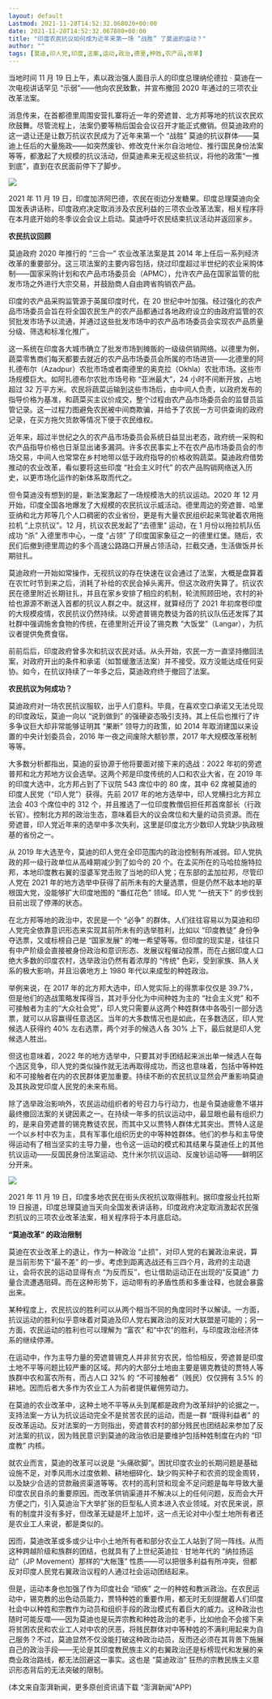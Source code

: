 ```yaml
---
layout: default
Lastmod: 2021-11-28T14:52:32.068020+00:00
date: 2021-11-28T14:52:32.067880+00:00
title: "印度农民抗议如何成为近年来第一场 “战胜” 了莫迪的运动？"
author: ""
tags: [莫迪,印人党,印度,法案,运动,政治,德里,种姓,农产品,改革]
---
```


当地时间 11 月 19 日上午，素以政治强人面目示人的印度总理纳伦德拉 · 莫迪在一次电视讲话罕见 “示弱”——他向农民致歉，并宣布撤回 2020 年通过的三项农业改革法案。

消息传来，在首都德里周围安营扎寨将近一年的旁遮普、北方邦等地的抗议农民欢欣鼓舞。尽管流程上，法案仍要等稍后国会会议召开才能正式撤销。但莫迪政府的这一退让还是让数万抗议农民成为了近年来第一个 “战胜” 莫迪的抗议群体——莫迪上任后的大量施政——如突然废钞、修改克什米尔自治地位、推行国民身份法案等等，都激起了大规模的抗议活动，但莫迪素来无视这些抗议，将他的政策“一推到底”，直到在农民面前停下了脚步。

![](https://images.weserv.nl/?url=https%3A//imagecloud.thepaper.cn/thepaper/image/165/329/114.jpg)

2021 年 11 月 19 日，印度加济阿巴德，农民在街边分发糖果。印度总理莫迪向全国发表讲话称，印度政府决定取消涉及农民利益的三项农业改革法案，相关程序将在本月底开始的冬季议会会议上启动。莫迪呼吁农民结束抗议活动并返回家乡。

**农民抗议回顾**

莫迪政府 2020 年推行的 “三合一” 农业改革法案是其 2014 年上任后一系列经济改革的重要部分。这三项法案的主要内容包括，绕过印度超过半世纪的农业采购体制——国家采购计划和农产品市场委员会（APMC），允许农产品在国家监管的批发市场之外进行大宗交易，并鼓励商人自由跨省购销农产品。

印度的农产品采购监管源于英属印度时代，在 20 世纪中叶加强。经过强化的农产品市场委员会旨在将全国农民生产的农产品都通过各地政府设立的由政府监管的农贸批发市场予以流通，并通过这些批发市场中的农产品市场委员会实现农产品质量分级、筛选和标准化推广。

这一系统在印度各大城市确立了批发市场到摊贩的一级级供销网络。以德里为例，蔬菜零售商们每天都要去就近的农产品市场委员会所属的市场进货——北德里的阿扎德布尔（Azadpur）农批市场或者南德里的奥克拉（Okhla）农批市场。这些市场规模巨大。如阿扎德布尔农批市场号称 “亚洲最大”，24 小时不间断开放，占地超过 32 万平方米。农民将蔬菜运输到这些市场后，由中间人负责，以政府发布的指导价格为基准，和蔬菜买主议价成交，整个过程由农产品市场委员会的监督员监管记录。这一过程力图避免农民被中间商欺骗，并给予了农民一方可供查询的政府记录，在买方拖欠货款等情况下便于农民维权。

近年来，超过半世纪之久的农产品市场委员会系统日益显出老态，政府统一采购和农产品指导价格也日渐显出诸多漏洞。许多农民事实上不在农产品市场委员会的市场交易，中间人也常常在乡村地带以低于政府指导的价格收购蔬菜。莫迪政府借势推动的农业改革，看似要将这些印度 “社会主义时代” 的农产品购销网络送入历史，以更市场化运作的新体系取而代之。

但令莫迪没有想到的是，新法案激起了一场规模浩大的抗议运动。2020 年 12 月开始，印度全国各地爆发了大规模的农民抗议示威活动。德里周边的旁遮普、哈里亚纳和北方邦等几个人口稠密的农业省份，更是有大量农民组织起来驾驶着农用拖拉机 “上京抗议”。12 月，抗议农民发起了“去德里” 运动，在 1 月份以拖拉机队伍成功 “杀” 入德里市中心，一度 “占领” 了印度国家象征之一的德里红堡。随后，农民们后撤到德里周边的多个高速公路路口开展占领活动，拦截交通，生活做饭并长期驻扎。

莫迪政府一开始如常操作，无视抗议的存在快速在议会通过了法案，大概是盘算着在农忙时节到来之后，消耗了补给的农民会掉头离开。但这次政府失算了。抗议农民在德里附近长期驻扎，并且在家乡安排了相应的机制，轮流照顾田地，农村的补给也源源不断送入首都的抗议人群之中。就这样，就算经历了 2021 年初席卷印度的大规模疫情，农民抗议仍然持续。以旁遮普锡克教徒为首的抗议队伍还发挥了其社群中强调施舍食物的传统，在德里附近开设了锡克教 “大饭堂”（Langar），为抗议者提供免费食宿。

前前后后，印度政府曾多次和抗议农民对话。从头开始，农民一方一直坚持撤回法案，对政府开出的条件和承诺（如暂缓激活法案）并不接受。双方没能达成任何妥协。如今，在抗议持续了一年多之后，莫迪政府终于撤回了法案。

**农民抗议为何成功？**

莫迪政府对一场农民抗议服软，出乎人们意料。毕竟，在喜欢空口承诺又无法兑现的印度政坛，莫迪一向以 “说到做到” 的强硬姿态吸引支持。其上任后也推行了许多争议巨大却非常能够证明其 “果断” 领导力的政策，如 2014 年取消建国以来设置的中央计划委员会，2016 年一夜之间废除大额钞票，2017 年大规模改革税制等等。

大多数分析都指出，莫迪的妥协源于他将要面对接下来的选战：2022 年初的旁遮普邦和北方邦地方议会选举。这两个邦是印度传统的人口和农业大省，在 2019 年的印度大选中，北方邦占到了下议院 543 席位中的 80 席，其中 62 席被莫迪的印度人民党（“印人党”）获得。先前 2017 年的地方选举中，印人党横扫北方邦立法会 403 个席位中的 312 个，并且推选了一位印度教僧侣担任邦首席部长（行政长官）。控制北方邦的政治生态，意味着巨大的议会席位和大量的动员资源。而在旁遮普，印人党近年来的选举中多次失利，这里是印度北方少数印人党缺少执政根基的省份之一。

从 2019 年大选至今，莫迪的印人党在全印范围内的政治控制有所减弱。印人党执政的邦一级行政单位从高峰期减少到了如今的 20 个。在孟买所在的马哈拉施特拉邦，本地印度教右翼的湿婆军党击败了当地的印人党；在东部的孟加拉邦，尽管印人党在 2021 年的地方选举中获得了前所未有的大量选票，但是仍然不敌本地的草根国大党，没能够扩大印度地图的 “番红花色” 领域。印人党 “一统天下” 的步伐到目前出现了停滞的状态。

在北方邦等地的政治中，农民是一个 “必争” 的群体。人们往往容易以为莫迪和印人党完全依靠意识形态来实现其前所未有的选举胜利，比如以 “印度教徒” 身份争夺选票，又或标榜自己是 “国家发展” 的唯一希望等等。但印度的现实是，往往只有中产阶级会直接被身份政治和意识形态、发展议程催动投票，而在占据印度人口绝大多数的印度农村，选举政治仍然有着浓厚的 “传统” 色彩，受到家族、熟人关系的极大影响，并且沿袭地方上 1980 年代以来成型的种姓政治。

举例来说，在 2017 年的北方邦大选中，印人党实际上的得票率仅仅是 39.7%，但是他们的选战策略发挥得当，其对手分化为中间种姓为主的 “社会主义党” 和不可接触者为主的“大众社会党”，印人党只需要从这两个种姓群体中各吸引一部分选票，就可以从容赢得任意选区。当年的大多数情况也是如此，在多数选区，印人党候选人获得约 40% 左右选票，两个对手的候选人各 30% 上下，最后就是印人党候选人胜出。

但这也意味着，2022 年的地方选举中，只要其对手团结起来派出单一候选人在每个选区竞争，印人党的类似操作就无法再取得成功，而这也意味着，包括中等种姓和不可接触者在内的农民群体更加重要。持续不断的农民抗议显然会严重影响莫迪及其执政党印度人民党的未来布局。

除了选举政治影响外，农民运动组织者的号召力与行动力，也是令莫迪疲惫不堪并最终撤回法案的关键因素之一。在持续一年多的抗议运动中，最显眼也最有组织力的，是来自旁遮普的锡克教徒农民，而其中又以贾特人群体尤其突出。贾特人这是一个以乡村中农为主，具有军事化组织历史的中等种姓群体。他们的参与和主导使得运动有了相当坚实的主导力量，也令这一运动的模式和其结果与莫迪任上的其他抗议运动——反国民身份法案运动、克什米尔抗议运动、反废钞运动等——鲜明区分开来。

![](https://images.weserv.nl/?url=https%3A//imagecloud.thepaper.cn/thepaper/image/165/329/113.jpg)

2021 年 11 月 19 日，印度多地农民在街头庆祝抗议取得胜利。据印度报业托拉斯 19 日报道，印度总理莫迪当天向全国发表讲话称，印度政府决定取消激起农民强烈抗议的三项农业改革法案，相关程序将于本月底启动。

**“莫迪改革” 的政治限制**

莫迪在农业改革上的退让，作为一种政治 “止损”，对印人党的右翼政治来说，算是当前形势下“最不差” 的一步。考虑到距离选战还有三四个月，政府的主动退让，会将农民的运动显得有点 “为反而反”，也让借助运动正在出现的“反莫迪” 力量合流遭遇阻碍。而在这种形势下，运动带有的矛盾性质和多重诠释，也就会暴露出来。

某种程度上，农民抗议的胜利可以从两个相当不同的角度同时予以解读。一方面，抗议运动的胜利似乎意味着对莫迪及印人党右翼政治的反对大联盟是可能的；另一方面，农民运动的胜利也可以理解为 “富农” 和“中农”的胜利，与印度政治经济体系的继续停滞。

在运动中，作为主导力量的旁遮普锡克人并非贫穷农民，恰恰相反，旁遮普是印度土地不平等问题比较严重的区域。邦内的大部分土地由主要是锡克教徒的贾特人等族群中农和富农所有，而占人口 32% 的 “不可接触者”（贱民）仅仅拥有 3.5% 的耕地。因而后者大多作为农业工人为前者提供雇佣劳动力。

在莫迪的农业改革中，这种土地不平等从头到尾都是政府为改革辩护的论据之一。支持法案一方认为抗议运动完全不是贫苦农民的运动，而是一群 “既得利益者” 的反改革运动。反对法案的一方则指出，旁遮普农村的部分贱民也团结起来参加了反对法案的抗议，因为贱民意识到莫迪的政治依旧是要维护包括种姓制度在内的 “印度教” 内核。

就农业而言，莫迪的改革可以说是 “头痛砍脚”。困扰印度农业的长期问题是基础设施不足，对季风雨水过度依赖、耕地细碎化、缺少购买种子和农资的现金周转，以及缺少合适的贷款融资渠道等等。农村的高利贷和现金不足问题是每年导致大量印度农民自杀的重要原因。而改革供销渠道并不解决以上的任何问题，反而会大开方便之门，引入莫迪治下大举扩张的巨型私人资本进入农业领域。对农民来说，原有的制度并没有多好，但改革无疑是坏上加坏，这一点无论对中小型土地所有者还是农业工人来说，都是类似的。

因而，莫迪改革或多或少让中小土地所有者和部分农业工人站到了同一阵线。从而这种跨越阶级和族群的团结，也就具有了上世纪英迪拉 · 甘地年代的 “纳拉扬运动”（JP Movement）那样的“大帐篷” 性质——可以把很多利益有所冲突，但都反对印度人民党右翼政治议程的人通过社会运动团结起来。

但是，运动本身也加强了作为印度社会 “顽疾” 之一的种姓和教派政治。在农民运动中，锡克教的出色动员能力，贾特种姓的重要作用，都无时无刻提醒着人们印度社会中以种姓和宗教作为动员和组织手段的政治模式有着巨大的威力。这种政治也随时可能反噬——因为莫迪也是玩弄宗教和种姓政治的老手，比如他会不会接下来将贫困农民和农业工人对中农的厌恶，将贱民群体对中等种姓的不满利用起来为自己服务？不过，莫迪显然不仅没能打破这种政治动员，反而还必须在其背景下施展自己的政治手段——无论是其印度教民族主义的右翼政治还是标榜现代和发展的亲商业政治路线，都无法回避这一事实。这也是 “莫迪政治” 狂热的宗教民族主义意识形态背后的无法突破的限制。

(本文来自澎湃新闻，更多原创资讯请下载 “澎湃新闻”APP)

